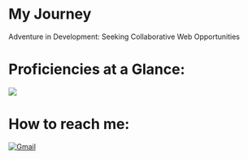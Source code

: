 # My Journey
Adventure in Development: Seeking Collaborative Web Opportunities

# Proficiencies at a Glance:
<a href="#"> <img src="https://skillicons.dev/icons?i=html,css,js,react,python,ae,au,ai,ps,xd,theme=dark"/> </a>
 <br />
  <h1> How to reach me: </h1>
<p>
 <a href="mailto:salar.m.mahani@mail.com">
  <img alt="Gmail" src="https://img.shields.io/badge/Gmail-D14836?style=for-the-badge&logo=gmail&logoColor=white"/>
 </a> 
 <br />

<!-- Proudly created with GPRM ( https://gprm.itsvg.in ) -->
